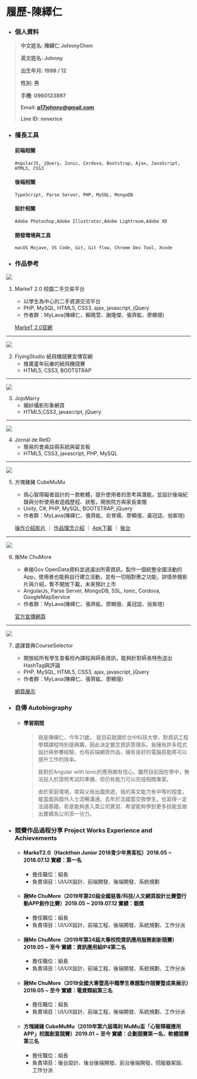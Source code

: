 # 履歷-陳繹仁

- ### **個人資料**

> **中文姓名: 陳繹仁 JohnnyChen**
>
> **英文姓名: Johnny**
>
> **出生年月: 1998 / 12**
>
> **性別: 男**
>
> **手機: 0960123897**
>
> **Email: p17johnny@gmail.com**
>
> **Line ID: neverice**
>


- ### 擅長工具

    #### 前端相關
    ```
    AngularJS, jQuery, Ionic, Cordova, Bootstrap, Ajax, JavaScript, HTML5, CSS3
    ```
    #### 後端相關
    ```
    TypeScript, Parse Server, PHP, MySQL, MongoDB
    ```
    #### 設計相關
    ```
    Adobe Photoshop,Adobe Illustrator,Adobe Lightroom,Adobe XD
    ```
    #### 開發環境與工具
    ```
    macOS Mojave, VS Code, Git, Git flow, Chrome Dev Tool, Xcode
    ```
  
- ### 作品參考

  
![](https://github.com/p17johnny/resume/raw/master/img/chugia.jpg)

1.  MarkeT 2.0 校園二手交易平台
    -  以學生為中心的二手資源交流平台 
    -  PHP, MySQL, HTML5, CSS3, ajax, javascript, jQuery
    -  作者群：MyLava(陳繹仁、賴曉萱、謝隆傑、張齊紘、廖顯億)

    [MarkeT 2.0官網](https://rensv.synology.me/market2_0/chugiamain/index.php)

---

![](https://github.com/p17johnny/resume/raw/master/img/flyingstudio.jpg) 


2.  FlyingStudio 紙飛機競賽宣傳官網
    -  推廣童年玩樂的紙飛機競賽
    -  HTML5, CSS3, BOOTSTRAP

---

![](https://github.com/p17johnny/resume/raw/master/img/jojo.jpg)

3.  JojoMarry
    -  婚紗攝影形象網頁
    -  HTML5,CSS3, javascript, jQuery

---

![](https://github.com/p17johnny/resume/raw/master/img/jnretd.jpg)

4.  Jornal de RetD
    -  簡易的會員註冊系統與留言板
    -  HTML5, CSS3, javascript, PHP, MySQL

---

![](https://github.com/p17johnny/resume/raw/master/img/cubemumu.jpg) 

5.  方塊豬豬 CubeMuMu
    -  爲心智障礙者設計的一款軟體，提升使用者的思考與潛能，並設計後端紀錄與分析使用者遊戲歷程、狀態，開放院方與家長查閱
    -  Unity, C#, PHP, MySQL, BOOTSTRAP, jQuery
    -  作者群：MyLava(陳繹仁、張齊紘、俞育襦、廖顯億、黃冠誌、翁紫瑄)

    [操作介紹影片](https://youtu.be/g91Ds_5bnYU)
    ｜
    [作品理念介紹](https://youtu.be/4zMuve65g0U)
    ｜
    [Apk下載](https://drive.google.com/file/d/1nso1zXQqyFOaqmDqeiZVzffOmT6aTfoU/view?usp=sharing)
    ｜
    [後台](https://rensv.synology.me/MariaMumu/bk/index.php)

---

![](https://github.com/p17johnny/resume/raw/master/img/chumore.jpg) 

6.  揪Me ChuMore
    -  串接Gov OpenData資料並過濾出所需資訊，製作一個統整全國活動的App，使用者也能夠自行建立活動，並有一切相對應之功能，詳情參閱影片與介紹，暫不開放下載，未來預計上市
    -  AngularJs, Parse Server, MongoDB, SSL, Ionic, Cordova, GoogleMapService
    -  作者群：MyLava(陳繹仁、張齊紘、廖顯億、黃冠誌、翁紫瑄)
    
    [官方宣傳網頁](https://rensv.synology.me:3000/)
    
---

![](https://github.com/p17johnny/resume/raw/master/img/CourseSelector.jpg) 
    
7.  選課寶典CourseSelector
    -  開放給所有學生查看校內課程與師長資訊，能夠針對師長特色送出HashTag與評論
    -  PHP, MySQL, HTML5, CSS3, ajax, javascript, jQuery
    -  作者群：MyLava(陳繹仁、張齊紘、廖顯億)
    
    [網頁展示](https://rensv.synology.me/CourseSelector)


- ### **自傳 Autobiography**

  - #### **學習期間**

    > 我是陳繹仁，今年21歲， 我目前就讀於台中科技大學，對資訊工程學類課程特別感興趣，因此決定要念資訊管理系。我擁有許多程式設計與參賽經驗，也有前端網頁作品，擁有良好的電腦技能將可以提升工作的效率。
    >
    >我對於Angular with Ionic的應用頗有信心。雖然目前因在學中，無法投入於證照考試的準備，但仍有能力可以完成相關專案。
    >
    >由於家庭環境，常與父母出國旅遊，我的英文能力有中等的程度，能當面與國外人士流暢溝通。去年於法國當交換學生，也習得一定法語基礎。若是能夠進入貴公司實習，希望能夠學到更多技能並做出實績為公司添一分力。
  
- ### **競賽作品過程分享 Project Works Experience and Achievements**

  - #### MarkeT2.0（Hackthon Junior 2018青少年黑客松）2018.05 ~ 2018.07.12 實績：第一名
    -  擔任職位：組長
    -  負責項目：UI/UX設計、前端開發、後端開發、系統規劃
    >
    > 
  - #### 揪Me ChuMore（2019年第20屆全國慈善/科技/人文網頁設計比賽暨行動APP創作比賽）2019.05 ~ 2019.07.12 實績：銀獎
    -  擔任職位：組長
    -  負責項目：UI/UX設計、前端工程、後端開發、系統規劃、工作分派
    >
    > 

  - #### 揪Me ChuMore（2019年第24屆大專校院資訊應用服務創新競賽）2019.05 ~ 至今 實績：資訊應用組IP4第二名
    -  擔任職位：組長
    -  負責項目：UI/UX設計、前端工程、後端開發、系統規劃、工作分派
    >
    > 
    
  - #### 揪Me ChuMore（2019全國大專暨高中職學生專題製作競賽暨成果展示）2019.05 ~ 至今 實績：電資類組第三名
    -  擔任職位：組長
    -  負責項目：UI/UX設計、前端工程、後端開發、系統規劃、工作分派
    >
    > 

  - #### 方塊豬豬 CubeMuMu（2019年第六屆瑪利 MuMu盃「心智障礙應用 APP」校園創意競賽）2019.01 ~ 至今 實績：企劃競賽第一名、軟體競賽第三名
    -  擔任職位：組長
    -  負責項目：後台設計、後台後端開發、前台後端開發、伺服器架設、工作分派
    >
    > 
